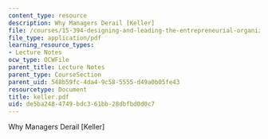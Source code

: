 ```yaml
---
content_type: resource
description: Why Managers Derail [Keller]
file: /courses/15-394-designing-and-leading-the-entrepreneurial-organization-spring-2003/de5ba2484749bdc361bb28dbfbd0d0c7_keller.pdf
file_type: application/pdf
learning_resource_types:
- Lecture Notes
ocw_type: OCWFile
parent_title: Lecture Notes
parent_type: CourseSection
parent_uid: 548b59fc-4da4-9c58-5555-d49a0b05fe43
resourcetype: Document
title: keller.pdf
uid: de5ba248-4749-bdc3-61bb-28dbfbd0d0c7
---
```

Why Managers Derail [Keller]


